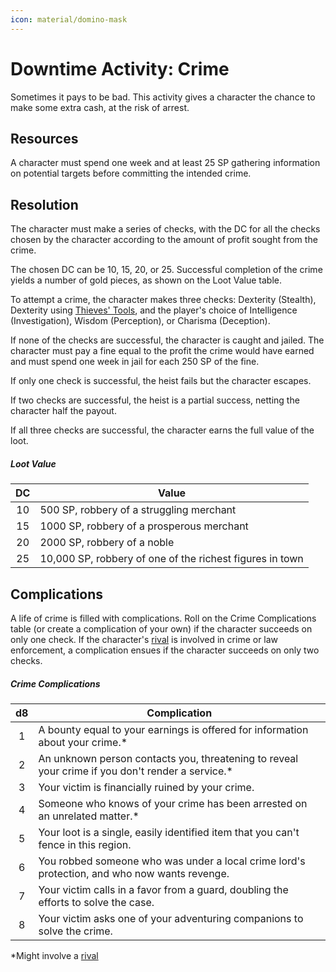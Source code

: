 ```yaml
---
icon: material/domino-mask
---
```


# Downtime Activity: Crime

Sometimes it pays to be bad. This activity gives a character the chance to make some extra cash, at the risk of arrest.

## Resources

A character must spend one week and at least 25 SP gathering information on potential targets before committing the intended crime.

## Resolution

The character must make a series of checks, with the DC for all the checks chosen by the character according to the amount of profit sought from the crime.

The chosen DC can be 10, 15, 20, or 25. Successful completion of the crime yields a number of gold pieces, as shown on the Loot Value table.

To attempt a crime, the character makes three checks: Dexterity (Stealth), Dexterity using [Thieves' Tools](../../equipment/tools/artisan-tools.md#thievess-tools), and the player's choice of Intelligence (Investigation), Wisdom (Perception), or Charisma (Deception).

If none of the checks are successful, the character is caught and jailed. The character must pay a fine equal to the profit the crime would have earned and must spend one week in jail for each 250 SP of the fine.

If only one check is successful, the heist fails but the character escapes.

If two checks are successful, the heist is a partial success, netting the character half the payout.

If all three checks are successful, the character earns the full value of the loot.

##### Loot Value

| DC | Value |
|:-:|---|
| 10 | 500 SP, robbery of a struggling merchant |
| 15 | 1000 SP, robbery of a prosperous merchant |
| 20 | 2000 SP, robbery of a noble |
| 25 | 10,000 SP, robbery of one of the richest figures in town |

## Complications

A life of crime is filled with complications. Roll on the Crime Complications table (or create a complication of your own) if the character succeeds on only one check. If the character's [rival] is involved in crime or law enforcement, a complication ensues if the character succeeds on only two checks.

##### Crime Complications

| d8 | Complication |
|:-:|---|
| 1 | A bounty equal to your earnings is offered for information about your crime.* |
| 2 | An unknown person contacts you, threatening to reveal your crime if you don't render a service.* |
| 3 | Your victim is financially ruined by your crime. |
| 4 | Someone who knows of your crime has been arrested on an unrelated matter.* |
| 5 | Your loot is a single, easily identified item that you can't fence in this region. |
| 6 | You robbed someone who was under a local crime lord's protection, and who now wants revenge. |
| 7 | Your victim calls in a favor from a guard, doubling the efforts to solve the case. |
| 8 | Your victim asks one of your adventuring companions to solve the crime. |

*Might involve a [rival]

[rival]: index.md#rival